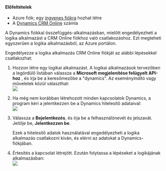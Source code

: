 #### <a name="prerequisites"></a>Előfeltételek
- Azure fiók; egy [ingyenes fiókra](https://azure.microsoft.com/free) hozhat létre
- A [Dynamics CRM Online](https://www.microsoft.com/en-us/dynamics/crm-free-trial-overview.aspx) számla 

A Dynamics fiókkal összefüggés-alkalmazásban, mielőtt engedélyezheti a logika alkalmazást a CRM Online fiókhoz való csatlakozáshoz. Ezt megteheti egyszerűen a logika alkalmazásból, az Azure portálon. 

Engedélyezze a logika alkalmazás CRM Online fiókját az alábbi lépésekkel csatlakozhat:

1. Hozzon létre egy logikai alkalmazást. A logikai alkalmazások tervezőben a legördülő listában válassza a **Microsoft megjelenítése felügyelt API-hoz** , és írja be a keresőmezőbe a "dynamics". Az eseményindító vagy műveletek közül választhat:  
  ![](./media/connectors-create-api-crmonline/dynamics-triggers.png)
2. Ha még nem korábban létrehozott minden kapcsolatok Dynamics, a program kéri a jelentkezzen be a Dynamics hitelesítő adataival:  
  ![](./media/connectors-create-api-crmonline/dynamics-signin.png)
3. Válassza a **Bejelentkezés**, és írja be a felhasználónevét és jelszavát. Jelölje be, **Jelentkezzen be**. 

    Ezek a hitelesítő adatok használatával engedélyezheti a logika alkalmazás csatlakozni kíván, és elérni az adatokat a Dynamics-fiókjában. 
4. Értesítés a kapcsolat létrejött. Ezután folytassa a lépéseket a logikájának alkalmazásban:  
  ![](./media/connectors-create-api-crmonline/dynamics-properties.png)
